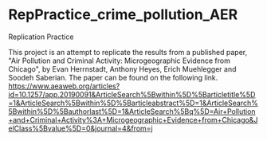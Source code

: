 # RepPractice_crime_pollution_AER
Replication Practice

This project is an attempt to replicate the results from a published paper, "Air Pollution and Criminal Activity: Microgeographic Evidence from Chicago", by Evan Herrnstadt, Anthony Heyes, Erich Muehlegger and Soodeh Saberian. The paper can be found on the following link. https://www.aeaweb.org/articles?id=10.1257/app.20190091&ArticleSearch%5Bwithin%5D%5Barticletitle%5D=1&ArticleSearch%5Bwithin%5D%5Barticleabstract%5D=1&ArticleSearch%5Bwithin%5D%5Bauthorlast%5D=1&ArticleSearch%5Bq%5D=Air+Pollution+and+Criminal+Activity%3A+Microgeographic+Evidence+from+Chicago&JelClass%5Bvalue%5D=0&journal=4&from=j

